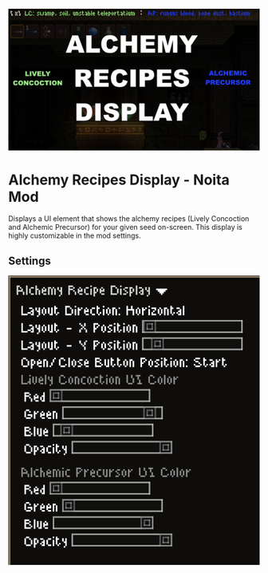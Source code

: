 ![Banner Image](./src/workshop_preview_image.png)

# Alchemy Recipes Display - Noita Mod 

Displays a UI element that shows the alchemy recipes (Lively Concoction and Alchemic Precursor) for your given seed on-screen. This display is highly customizable in the mod settings.

## Settings

![Settings](./workshop/mod_settings.png)
